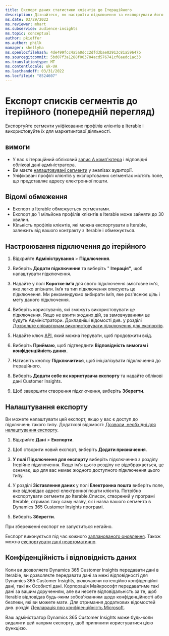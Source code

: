 ```yaml
---
title: Експорт даних статистики клієнтів до Ітераційного
description: Дізнайтеся, як настроїти підключення та експортувати його в Ітерований.
ms.date: 03/29/2022
ms.reviewer: mhart
ms.subservice: audience-insights
ms.topic: conceptual
author: pkieffer
ms.author: philk
manager: shellyha
ms.openlocfilehash: 4de499fcc4a5a0dcc2dfd3bae02913c81a59647b
ms.sourcegitcommit: 5bd07f3a1288f003704acd576741cf6aedc1ac33
ms.translationtype: MT
ms.contentlocale: uk-UA
ms.lasthandoff: 03/31/2022
ms.locfileid: "8524607"
---
```

# <a name="export-segment-lists-to-iterable-preview"></a>Експорт списків сегментів до ітерійного (попередній перегляд)

Експортуйте сегменти уніфікованих профілів клієнтів в Iterable і використовуйте їх для маркетингової діяльності.

## <a name="prerequisites"></a>вимоги

-   У вас є ітераційний обліковий [запис А комп'ютера](https://iterable.com/) і відповідні облікові дані адміністратора.
-   Ви маєте [налаштовувані сегменти](segments.md) у аналізах аудиторії.
-   Уніфіковані профілі клієнтів у експортованих сегментах містять поле, що представляє адресу електронної пошти.

## <a name="known-limitations"></a>Відомі обмеження

- Експорт в Iterable обмежується сегментами.
- Експорт до 1 мільйона профілів клієнтів в Iterable може зайняти до 30 хвилин. 
- Кількість профілів клієнтів, які можна експортувати в Iterable, залежить від вашого контракту з Iterable і обмежується.

## <a name="set-up-connection-to-iterable"></a>Настроювання підключення до ітерійного

1. Відкрийте **Адміністрування** > **Підключення**.

1. Виберіть **Додати підключення** та виберіть " **Ітерація"**, щоб налаштувати підключення.

1. Надайте у полі **Коротке ім’я** для свого підключення змістовне ім'я, яке легко впізнати. Ім’я та тип підключення описують це підключення. Ми рекомендуємо вибирати ім’я, яке роз'яснює ціль і мету даного підключення.

1. Виберіть користувачів, які зможуть використовувати це підключення. Якщо не вжити жодних дій, за замовчуванням це будуть Адміністратори. Докладніші відомості див. у розділі [Дозвольте співавторам використовувати підключення для експортів](connections.md#allow-contributors-to-use-a-connection-for-exports).

1. Надайте ключ [API](https://support.iterable.com/hc/en-us/articles/360043464871), який можна ітерувати, щоб продовжити вхід. 

1. Виберіть **Приймаю**, щоб підтвердити **Відповідність вимогам і конфіденційність даних**.

1. Натисніть кнопку **Підключитися**, щоб ініціалізувати підключення до ітераційного.

1. Виберіть **Додати себе як користувача експорту** та надайте облікові дані Customer Insights.

1. Щоб завершити створення підключення, виберіть **Зберегти**.

## <a name="configure-an-export"></a>Налаштування експорту

Ви можете налаштувати цей експорт, якщо у вас є доступ до підключень такого типу. Додаткові відомості: [Дозволи, необхідні для налаштування експорту](export-destinations.md#set-up-a-new-export).

1. Відкрийте **Дані** > **Експорти**.

1. Щоб створити новий експорт, виберіть **Додати призначення**.

1. **У полі Підключення для експорту** виберіть підключення з розділу Ітерійне підключення. Якщо ім'я цього розділу не відображається, це означає, що для вас немає жодного доступного підключення цього типу.

3. У розділі **Зіставлення даних** у полі **Електронна пошта** виберіть поле, яке відповідає адресі електронної пошти клієнта. Потрібно експортувати сегменти до Iterable.Список, створений у програмі Iterable, отримає таку саму назву, як і назва вашого сегмента в Dynamics 365 Customer Insights програмі.

1. Виберіть **Зберегти**.

При збереженні експорт не запуститься негайно.

Експорт виконується під час кожного [запланованого оновлення](system.md#schedule-tab). Також можна [експортувати дані неавтоматично](export-destinations.md#run-exports-on-demand). 


## <a name="data-privacy-and-compliance"></a>Конфіденційність і відповідність даних

Коли ви дозволяєте Dynamics 365 Customer Insights передавати дані в Iterable, ви дозволяєте передавати дані за межі відповідності для Dynamics 365 Customer Insights, включаючи потенційно конфіденційні дані, такі як Особисті дані. Корпорація Майкрософт передаватиме такі дані за вашим дорученням, але ви несете відповідальність за те, щоб Iterable відповідав будь-яким зобов'язанням щодо конфіденційності або безпеки, які ви можете мати. Для отримання додаткових відомостей див. розділ [Декларація про конфіденційність Microsoft](https://go.microsoft.com/fwlink/?linkid=396732).

Ваш адміністратор Dynamics 365 Customer Insights може будь-коли видалити цей напрям експорту, щоб припинити користуватися цією функцією.
